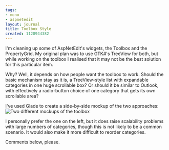 ```yaml
---
tags:
- mono
- aspnetedit
layout: journal
title: Toolbox Style
created: 1128944382
---
```

I'm cleaning up some of AspNetEdit's widgets, the Toolbox and the PropertyGrid. My original plan was to use GTK#'s TreeView for both, but while working on the toolbox I realised that it may not be the best solution for this particular item.

Why? Well, it depends on how people want the toolbox to work. Should the basic mechanism stay as it is, a TreeView-style list with expandable categories in one huge scrollable box? Or should it be similar to Outlook, with effectively a radio-button choice of one category that gets its own scrollable area?

I've used Glade to create a side-by-side mockup of the two approaches:
<img src="http://mjhutchinson.com/files/images/MonoScreenshots/toolbox-mockup.png" alt="Two different mockups of the toolbox"/>

I personally prefer the one on the left, but it does raise scalability problems with large numbers of categories, though this is not likely to be a common scenario. It would also make it more difficult to reorder categories.

Comments below, please.
<!--break-->
